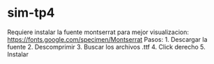 # sim-tp4




Requiere instalar la fuente montserrat para mejor visualizacion:
https://fonts.google.com/specimen/Montserrat
Pasos:  1. Descargar la fuente
        2. Descomprimir
        3. Buscar los archivos .ttf
        4. Click derecho
        5. Instalar
